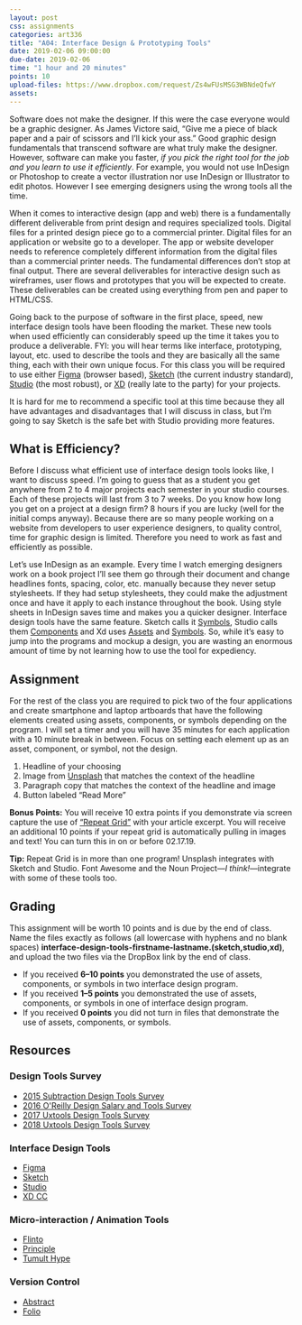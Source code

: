 ```yaml
---
layout: post
css: assignments
categories: art336
title: "A04: Interface Design & Prototyping Tools"
date: 2019-02-06 09:00:00
due-date: 2019-02-06
time: "1 hour and 20 minutes"
points: 10
upload-files: https://www.dropbox.com/request/Zs4wFUsMSG3WBNdeQfwY
assets: 
---
```


Software does not make the designer. If this were the case everyone would be a graphic designer. As James Victore said, “Give me a piece of black paper and a pair of scissors and I&rsquo;ll kick your ass.” Good graphic design fundamentals that transcend software are what truly make the designer. However, software can make you faster, _if you pick the right tool for the job and you learn to use it efficiently_. For example, you would not use InDesign or Photoshop to create a vector illustration nor use InDesign or Illustrator to edit photos. However I see emerging designers using the wrong tools all the time.

When it comes to interactive design (app and web) there is a fundamentally different deliverable from print design and requires specialized tools. Digital files for a printed design piece go to a commercial printer. Digital files for an application or website go to a developer. The app or website developer needs to reference completely different information from the digital files than a commercial printer needs. The fundamental differences don&rsquo;t stop at final output. There are several deliverables for interactive design such as wireframes, user flows and prototypes that you will be expected to create. These deliverables can be created using everything from pen and paper to HTML/CSS. 

Going back to the purpose of software in the first place, speed, new interface design tools have been flooding the market. These new tools when used efficiently can considerably speed up the time it takes you to produce a deliverable. FYI: you will hear terms like interface, prototyping, layout, etc. used to describe the tools and they are basically all the same thing, each with their own unique focus. For this class you will be required to use either [Figma](https://www.figma.com/) (browser based), [Sketch](https://www.sketchapp.com/) (the current industry standard), [Studio](https://www.invisionapp.com/studio) (the most robust), or [XD](https://www.adobe.com/products/xd.html) (really late to the party) for your projects.

It is hard for me to recommend a specific tool at this time because they all have advantages and disadvantages that I will discuss in class, but I&rsquo;m going to say Sketch is the safe bet with Studio providing more features.

## What is Efficiency?

Before I discuss what efficient use of interface design tools looks like, I want to discuss speed. I&rsquo;m going to guess that as a student you get anywhere from 2 to 4 major projects each semester in your studio courses. Each of these projects will last from 3 to 7 weeks. Do you know how long you get on a project at a design firm? 8 hours if you are lucky (well for the initial comps anyway). Because there are so many people working on a website from developers to user experience designers, to quality control, time for graphic design is limited. Therefore you need to work as fast and efficiently as possible.

Let&rsquo;s use InDesign as an example. Every time I watch emerging designers work on a book project I&rsquo;ll see them go through their document and change headlines fonts, spacing, color, etc. manually because they never setup stylesheets. If they had setup stylesheets, they could make the adjustment once and have it apply to each instance throughout the book. Using style sheets in InDesign saves time and makes you a quicker designer. Interface design tools have the same feature. Sketch calls it [Symbols](https://sketchapp.com/docs/symbols/), Studio calls them [Components](https://support.invisionapp.com/hc/en-us/articles/360000095403) and Xd uses [Assets](https://helpx.adobe.com/xd/help/assets-symbols.html) and [Symbols](https://helpx.adobe.com/xd/help/assets-symbols.html#Symbols). So, while it&rsquo;s easy to jump into the programs and mockup a design, you are wasting an enormous amount of time by not learning how to use the tool for expediency.

## Assignment

For the rest of the class you are required to pick two of the four applications and create smartphone and laptop artboards that have the following elements created using assets, components, or symbols depending on the program. I will set a timer and you will have 35 minutes for each application with a 10 minute break in between. Focus on setting each element up as an asset, component, or symbol, not the design.

1. Headline of your choosing
2. Image from [Unsplash](https://unsplash.com/) that matches the context of the headline
3. Paragraph copy that matches the context of the headline and image
4. Button labeled “Read More”

**Bonus Points:** You will receive 10 extra points if you demonstrate via screen capture the use of [“Repeat Grid”](https://youtu.be/qGBK3edbxL8) with your article excerpt. You will receive an additional 10 points if your repeat grid is automatically pulling in images and text! You can turn this in on or before 02.17.19.

**Tip:** Repeat Grid is in more than one program! Unsplash integrates with Sketch and Studio. Font Awesome and the Noun Project—_I think!_—integrate with some of these tools too.

## Grading

This assignment will be worth 10 points and is due by the end of class. Name the files exactly as follows (all lowercase with hyphens and no blank spaces) **interface-design-tools-firstname-lastname.(sketch,studio,xd)**, and upload the two files via the DropBox link by the end of class.

- If you received **6&ndash;10 points** you demonstrated the use of assets, components, or symbols in two interface design program.
- If you received **1&ndash;5 points** you demonstrated the use of assets, components, or symbols in one of interface design program.
- If you received **0 points** you did not turn in files that demonstrate the use of assets, components, or symbols.

## Resources

### Design Tools Survey

- [2015 Subtraction Design Tools Survey](http://tools.subtraction.com/)
- [2016 O'Reilly Design Salary and Tools Survey](https://www.oreilly.com/ideas/2016-design-salary-survey)
- [2017 Uxtools Design Tools Survey](https://uxtools.co/survey-2017)
- [2018 Uxtools Design Tools Survey](http://uxtools.co/survey-2018)

### Interface Design Tools

- [Figma](https://www.figma.com/)
- [Sketch](https://www.sketchapp.com/)
- [Studio](https://www.invisionapp.com/studio)
- [XD CC](https://www.adobe.com/products/xd.html)

### Micro-interaction / Animation Tools

- [Flinto](https://www.flinto.com/)
- [Principle](http://principleformac.com/)
- [Tumult Hype](https://tumult.com/hype/)

### Version Control

- [Abstract](https://www.goabstract.com/)
- [Folio](http://folioformac.com/)